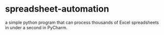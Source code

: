 # spreadsheet-automation
a simple python program that can process thousands of Excel spreadsheets in under a second in PyCharm.
